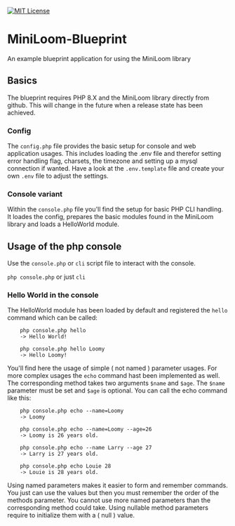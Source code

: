 [![MIT License](https://img.shields.io/badge/License-MIT-green.svg)](https://choosealicense.com/licenses/mit/)

# MiniLoom-Blueprint
An example blueprint application for using the MiniLoom library

## Basics
The blueprint requires PHP 8.X and the MiniLoom library directly from github. This will change in the future when a release state has been achieved.

### Config
The ```config.php``` file provides the basic setup for console and web application usages.
This includes loading the .env file and therefor setting error handling flag, charsets, the timezone and setting up a mysql connection if wanted.
Have a look at the ```.env.template``` file and create your own ```.env``` file to adjust the settings.

### Console variant
Within the ```console.php```  file you'll find the setup for basic PHP CLI handling. It loades the config, prepares the basic modules found in the MiniLoom library and loads a HelloWorld module.

## Usage of the php console
Use the ``` console.php ``` or ``` cli ``` script file to interact with the console. 

``` php console.php ``` or just ``` cli ```

### Hello World in the console

The HelloWorld module has been loaded by default and registered the ``` hello ``` command which can be called:

``` 
    php console.php hello 
    -> Hello World!

    php console.php hello Loomy
    -> Hello Loomy!
```

You'll find here the usage of simple ( not named ) parameter usages. 
For more complex usages the ``` echo ``` command hast been implemented as well. The corresponding method takes two arguments ``` $name ``` and ``` $age ```. The ``` $name ``` parameter must be set and ``` $age ``` is optional. You can call the echo command like this:

```
    php console.php echo --name=Loomy
    -> Loomy

    php console.php echo --name=Loomy --age=26
    -> Loomy is 26 years old.

    php console.php echo --name Larry --age 27
    -> Larry is 27 years old.

    php console.php echo Louie 28
    -> Louie is 28 years old.
```

Using named parameters makes it easier to form and remember commands. You just can use the values but then you must remember the order of the methods parameter. You cannot use more named parameters than the corresponding method could take. Using nullable method parameters require to initialize them with a ( null ) value.


